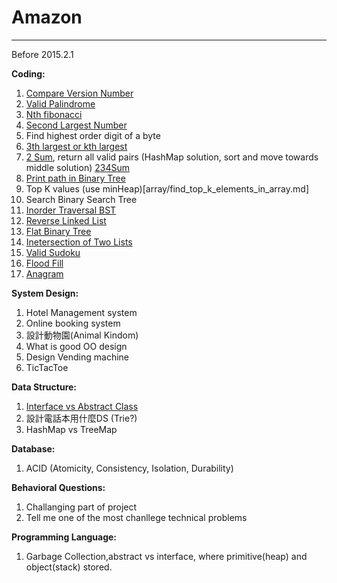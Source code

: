 # Amazon


---
Before 2015.2.1

**Coding:**
1. [Compare Version Number](string/compare_version_numbers.md)
2. [Valid Palindrome](string/valid_palindrome.md)
3. [Nth fibonacci](http://www.geeksforgeeks.org/program-for-nth-fibonacci-number/)
4. [Second Largest Number](array/find_second_largest_number.md)
5. Find highest order digit of a byte
6. [3th largest or kth largest](http://www.geeksforgeeks.org/k-largestor-smallest-elements-in-an-array/)
7. [2 Sum](array/2_sum.md), return all valid pairs (HashMap solution, sort and move towards middle solution) [234Sum](http://www.sigmainfy.com/blog/summary-of-ksum-problems.html)
8. [Print path in Binary Tree](binary_tree/binary_tree_path.html)
9. Top K values (use minHeap)[array/find_top_k_elements_in_array.md]
10. Search Binary Search Tree
11. [Inorder Traversal BST](binary_tree/inorder_traversal.md)
12. [Reverse Linked List](linked_list/reverse_linked_list.md)
13. [Flat Binary Tree](binary_tree/flatten_binary_tree_to_linked_list.md)
14. [Inetersection of Two Lists](linked_list/intersection_of_two_linked_lists.md)
15. [Valid Sudoku](array/valid_sudoku.md)
16. [Flood Fill](array/sorrounded_regions.md)
17. [Anagram](string/anagrams.md)

**System Design:**
1. Hotel Management system
2. Online booking system
3. 設計動物園(Animal Kindom)
4. What is good OO design
5. Design Vending machine
6. TicTacToe

**Data Structure:**
1. [Interface vs Abstract Class](http://www.programmerinterview.com/index.php/java-questions/interface-vs-abstract-class/)
2. 設計電話本用什麼DS (Trie?)
3. HashMap vs TreeMap

**Database:**
1. ACID (Atomicity, Consistency, Isolation, Durability)


**Behavioral Questions:**
1. Challanging part of project
2. Tell me one of the most chanllege technical problems


**Programming Language:**
1. Garbage Collection,abstract vs interface, where primitive(heap) and object(stack) stored.